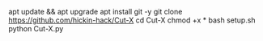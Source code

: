 apt update && apt upgrade
apt install git -y
git clone https://github.com/hickin-hack/Cut-X
cd Cut-X
chmod +x *
bash setup.sh
python Cut-X.py
